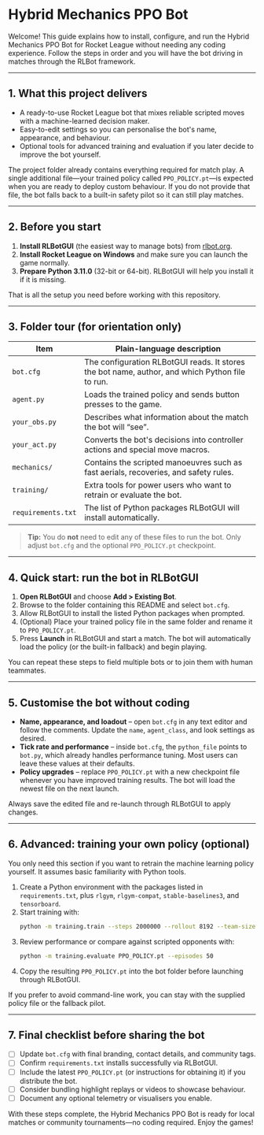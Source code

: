 # Hybrid Mechanics PPO Bot

Welcome! This guide explains how to install, configure, and run the Hybrid Mechanics PPO Bot for Rocket League without needing any coding experience. Follow the steps in order and you will have the bot driving in matches through the RLBot framework.

---

## 1. What this project delivers

* A ready-to-use Rocket League bot that mixes reliable scripted moves with a machine-learned decision maker.
* Easy-to-edit settings so you can personalise the bot's name, appearance, and behaviour.
* Optional tools for advanced training and evaluation if you later decide to improve the bot yourself.

The project folder already contains everything required for match play. A single additional file—your trained policy called `PPO_POLICY.pt`—is expected when you are ready to deploy custom behaviour. If you do not provide that file, the bot falls back to a built-in safety pilot so it can still play matches.

---

## 2. Before you start

1. **Install RLBotGUI** (the easiest way to manage bots) from [rlbot.org](https://www.rlbot.org/).
2. **Install Rocket League on Windows** and make sure you can launch the game normally.
3. **Prepare Python 3.11.0** (32-bit or 64-bit). RLBotGUI will help you install it if it is missing.

That is all the setup you need before working with this repository.

---

## 3. Folder tour (for orientation only)

| Item | Plain-language description |
| --- | --- |
| `bot.cfg` | The configuration RLBotGUI reads. It stores the bot name, author, and which Python file to run. |
| `agent.py` | Loads the trained policy and sends button presses to the game. |
| `your_obs.py` | Describes what information about the match the bot will “see”. |
| `your_act.py` | Converts the bot's decisions into controller actions and special move macros. |
| `mechanics/` | Contains the scripted manoeuvres such as fast aerials, recoveries, and safety rules. |
| `training/` | Extra tools for power users who want to retrain or evaluate the bot. |
| `requirements.txt` | The list of Python packages RLBotGUI will install automatically. |

> **Tip:** You do **not** need to edit any of these files to run the bot. Only adjust `bot.cfg` and the optional `PPO_POLICY.pt` checkpoint.

---

## 4. Quick start: run the bot in RLBotGUI

1. **Open RLBotGUI** and choose **Add > Existing Bot**.
2. Browse to the folder containing this README and select `bot.cfg`.
3. Allow RLBotGUI to install the listed Python packages when prompted.
4. (Optional) Place your trained policy file in the same folder and rename it to `PPO_POLICY.pt`.
5. Press **Launch** in RLBotGUI and start a match. The bot will automatically load the policy (or the built-in fallback) and begin playing.

You can repeat these steps to field multiple bots or to join them with human teammates.

---

## 5. Customise the bot without coding

* **Name, appearance, and loadout** – open `bot.cfg` in any text editor and follow the comments. Update the `name`, `agent_class`, and look settings as desired.
* **Tick rate and performance** – inside `bot.cfg`, the `python_file` points to `bot.py`, which already handles performance tuning. Most users can leave these values at their defaults.
* **Policy upgrades** – replace `PPO_POLICY.pt` with a new checkpoint file whenever you have improved training results. The bot will load the newest file on the next launch.

Always save the edited file and re-launch through RLBotGUI to apply changes.

---

## 6. Advanced: training your own policy (optional)

You only need this section if you want to retrain the machine learning policy yourself. It assumes basic familiarity with Python tools.

1. Create a Python environment with the packages listed in `requirements.txt`, plus `rlgym`, `rlgym-compat`, `stable-baselines3`, and `tensorboard`.
2. Start training with:
   ```bash
   python -m training.train --steps 2000000 --rollout 8192 --team-size 2 --tick-skip 8 --checkpoint PPO_POLICY.pt
   ```
3. Review performance or compare against scripted opponents with:
   ```bash
   python -m training.evaluate PPO_POLICY.pt --episodes 50
   ```
4. Copy the resulting `PPO_POLICY.pt` into the bot folder before launching through RLBotGUI.

If you prefer to avoid command-line work, you can stay with the supplied policy file or the fallback pilot.

---

## 7. Final checklist before sharing the bot

* [ ] Update `bot.cfg` with final branding, contact details, and community tags.
* [ ] Confirm `requirements.txt` installs successfully via RLBotGUI.
* [ ] Include the latest `PPO_POLICY.pt` (or instructions for obtaining it) if you distribute the bot.
* [ ] Consider bundling highlight replays or videos to showcase behaviour.
* [ ] Document any optional telemetry or visualisers you enable.

With these steps complete, the Hybrid Mechanics PPO Bot is ready for local matches or community tournaments—no coding required. Enjoy the games!
